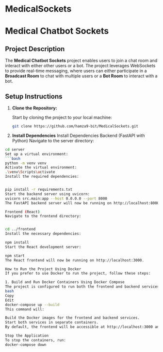 # MedicalSockets
# Medical Chatbot Sockets

## Project Description

The **Medical Chatbot Sockets** project enables users to join a chat room and interact with either other users or a bot. The project leverages WebSockets to provide real-time messaging, where users can either participate in a **Broadcast Room** to chat with multiple users or a **Bot Room** to interact with a bot.

## Setup Instructions

1. **Clone the Repository:**

   Start by cloning the project to your local machine:

   ```bash
   git clone https://github.com/hamza9-bit/MedicalSockets.git
2. **Install Dependencies**
Install Dependencies
Backend (FastAPI with Python)
Navigate to the server directory:
```bash
cd server
Set up a virtual environment:
```bash
python -m venv venv
Activate the virtual environment:
.\venv\Scripts\activate
Install the required dependencies:


pip install -r requirements.txt
Start the backend server using uvicorn:
uvicorn src.main:app --host 0.0.0.0 --port 8000
The FastAPI backend server will now be running on http://localhost:8000.

Frontend (React)
Navigate to the frontend directory:


cd ../frontend
Install the necessary dependencies:

npm install
Start the React development server:

npm start
The React frontend will now be running on http://localhost:3000.

How to Run the Project Using Docker
If you prefer to use Docker to run the project, follow these steps:

1. Build and Run Docker Containers Using Docker Compose
The project is configured to run both the frontend and backend services using Docker and Docker Compose. In the root directory of the project (where docker-compose.yml is located), run:
bash
Copy
Edit
docker-compose up --build
This command will:

Build the Docker images for the frontend and backend services.
Start both services in separate containers.
By default, the frontend will be accessible at http://localhost:3000 and the backend at http://localhost:8000.

Stop the Application
To stop the containers, run:
docker-compose down


